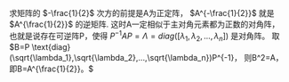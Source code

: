 
求矩阵的 $-\frac{1}{2}$ 次方的前提是A为正定阵，
$A^{-\frac{1}{2}}$ 就是 $A^{\frac{1}{2}}$ 的逆矩阵.
这时A一定相似于主对角元素都为正数的对角阵，
也就是说存在可逆阵P，使得 $P^{-1}AP=Λ=diag([\lambda_1,\lambda_2,...,\lambda_n])$ 是对角阵。
取 $B=P \text{diag}(\sqrt{\lambda_1},\sqrt{\lambda_2},...,\sqrt{\lambda_n})P^{-1}，
则B^2=A，即B=A^{\frac{1}{2}}。$
